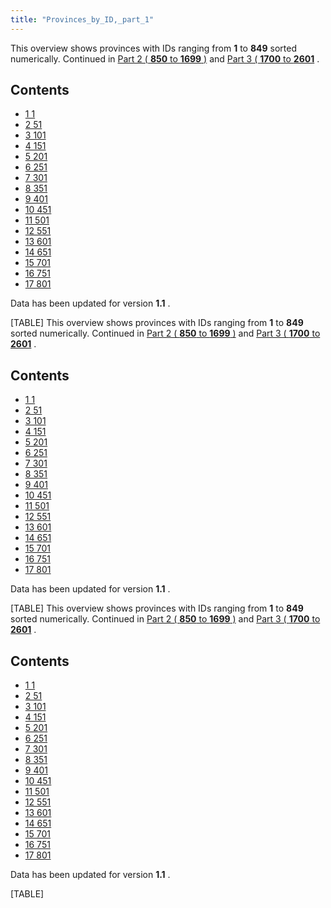 ```yaml
---
title: "Provinces_by_ID,_part_1"
---
```


This overview shows provinces with IDs ranging from **1** to **849**
sorted numerically. Continued in [Part 2 ( **850** to **1699**
)](/Provinces_by_ID,_part_2 "Provinces by ID, part 2") and [Part 3 (
**1700** to
**2601**](/Provinces_by_ID,_part_3 "Provinces by ID, part 3") .

## Contents

-   [ 1 1 ](#1)
-   [ 2 51 ](#51)
-   [ 3 101 ](#101)
-   [ 4 151 ](#151)
-   [ 5 201 ](#201)
-   [ 6 251 ](#251)
-   [ 7 301 ](#301)
-   [ 8 351 ](#351)
-   [ 9 401 ](#401)
-   [ 10 451 ](#451)
-   [ 11 501 ](#501)
-   [ 12 551 ](#551)
-   [ 13 601 ](#601)
-   [ 14 651 ](#651)
-   [ 15 701 ](#701)
-   [ 16 751 ](#751)
-   [ 17 801 ](#801)

Data has been updated for version **1.1** .

[TABLE]
This overview shows provinces with IDs ranging from **1** to **849**
sorted numerically. Continued in [Part 2 ( **850** to **1699**
)](/Provinces_by_ID,_part_2 "Provinces by ID, part 2") and [Part 3 (
**1700** to
**2601**](/Provinces_by_ID,_part_3 "Provinces by ID, part 3") .

## Contents

-   [ 1 1 ](#1)
-   [ 2 51 ](#51)
-   [ 3 101 ](#101)
-   [ 4 151 ](#151)
-   [ 5 201 ](#201)
-   [ 6 251 ](#251)
-   [ 7 301 ](#301)
-   [ 8 351 ](#351)
-   [ 9 401 ](#401)
-   [ 10 451 ](#451)
-   [ 11 501 ](#501)
-   [ 12 551 ](#551)
-   [ 13 601 ](#601)
-   [ 14 651 ](#651)
-   [ 15 701 ](#701)
-   [ 16 751 ](#751)
-   [ 17 801 ](#801)

Data has been updated for version **1.1** .

[TABLE]
This overview shows provinces with IDs ranging from **1** to **849**
sorted numerically. Continued in [Part 2 ( **850** to **1699**
)](/Provinces_by_ID,_part_2 "Provinces by ID, part 2") and [Part 3 (
**1700** to
**2601**](/Provinces_by_ID,_part_3 "Provinces by ID, part 3") .

## Contents

-   [ 1 1 ](#1)
-   [ 2 51 ](#51)
-   [ 3 101 ](#101)
-   [ 4 151 ](#151)
-   [ 5 201 ](#201)
-   [ 6 251 ](#251)
-   [ 7 301 ](#301)
-   [ 8 351 ](#351)
-   [ 9 401 ](#401)
-   [ 10 451 ](#451)
-   [ 11 501 ](#501)
-   [ 12 551 ](#551)
-   [ 13 601 ](#601)
-   [ 14 651 ](#651)
-   [ 15 701 ](#701)
-   [ 16 751 ](#751)
-   [ 17 801 ](#801)

Data has been updated for version **1.1** .

[TABLE]
